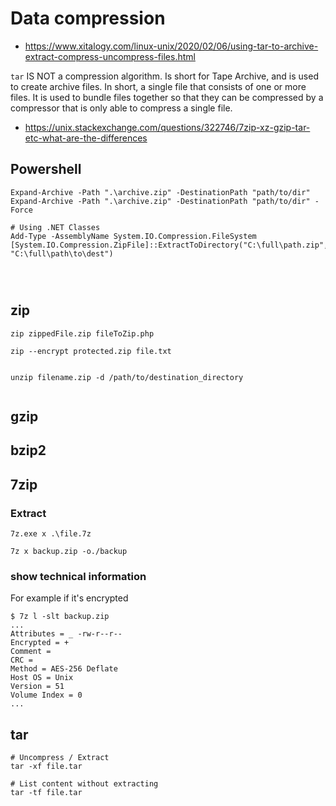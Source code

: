 # Data compression


- <https://www.xitalogy.com/linux-unix/2020/02/06/using-tar-to-archive-extract-compress-uncompress-files.html>


`tar` IS NOT a compression algorithm. Is short for Tape Archive, and is used to create archive files. In short, a single file that consists of one or more files. It is used to bundle files together so that they can be compressed by a compressor that is only able to compress a single file.
- <https://unix.stackexchange.com/questions/322746/7zip-xz-gzip-tar-etc-what-are-the-differences>



## Powershell

```
Expand-Archive -Path ".\archive.zip" -DestinationPath "path/to/dir"
Expand-Archive -Path ".\archive.zip" -DestinationPath "path/to/dir" -Force

# Using .NET Classes
Add-Type -AssemblyName System.IO.Compression.FileSystem
[System.IO.Compression.ZipFile]::ExtractToDirectory("C:\full\path.zip", "C:\full\path\to\dest")




```











## zip

```
zip zippedFile.zip fileToZip.php

zip --encrypt protected.zip file.txt


unzip filename.zip -d /path/to/destination_directory


```






## gzip






## bzip2















## 7zip

### Extract

`7z.exe x .\file.7z`

`7z x backup.zip -o./backup`


### show technical information

For example if it's encrypted
```
$ 7z l -slt backup.zip
...
Attributes = _ -rw-r--r--
Encrypted = +
Comment = 
CRC = 
Method = AES-256 Deflate
Host OS = Unix
Version = 51
Volume Index = 0
...
```











## tar

```
# Uncompress / Extract
tar -xf file.tar

# List content without extracting
tar -tf file.tar










```